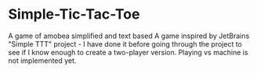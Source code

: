 # Simple-Tic-Tac-Toe
A game of amobea simplified and text based
A game inspired by JetBrains "Simple TTT" project - I have done it before going through the project to see if I know enough to create a two-player version.
Playing vs machine is not implemented yet.
